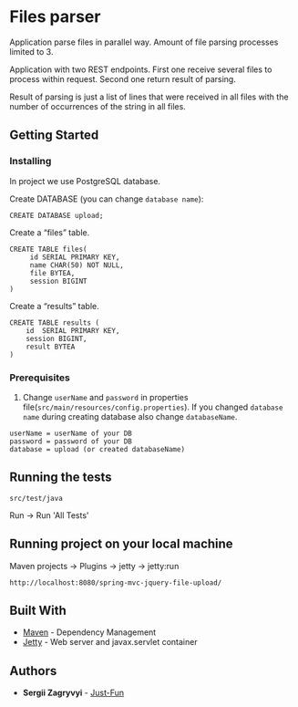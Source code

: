 # Files parser

Application parse files in parallel way. Amount of file parsing processes limited to 3.

Application with two REST endpoints. First one receive several files to process within request. 
Second one  return result of parsing.

Result of parsing is just a list of lines that were received in all files 
with the number of occurrences of the string in all files.

## Getting Started


### Installing

In project we use PostgreSQL database.

Create DATABASE (you can change `database name`):

``` 
CREATE DATABASE upload;
```

Create a “files” table.

```
CREATE TABLE files(
     id SERIAL PRIMARY KEY,
     name CHAR(50) NOT NULL,
     file BYTEA,
     session BIGINT
)
```
  
Create a “results” table.

```
CREATE TABLE results (
    id  SERIAL PRIMARY KEY,
    session BIGINT,
    result BYTEA
) 
```

### Prerequisites

1. Change `userName` and `password` in properties file(`src/main/resources/config.properties`).
If you changed `database name` during creating database also change `databaseName`.

```
userName = userName of your DB
password = password of your DB
database = upload (or created databaseName)
```

## Running the tests

`src/test/java` 

Run -> Run 'All Tests'

## Running project on your local machine

Maven projects -> Plugins -> jetty -> jetty:run

`http://localhost:8080/spring-mvc-jquery-file-upload/`

## Built With

* [Maven](https://maven.apache.org/) - Dependency Management
* [Jetty](http://www.eclipse.org/jetty/) - Web server and javax.servlet container


## Authors

* **Sergii Zagryvyi** - [Just-Fun](https://github.com/Just-Fun)

